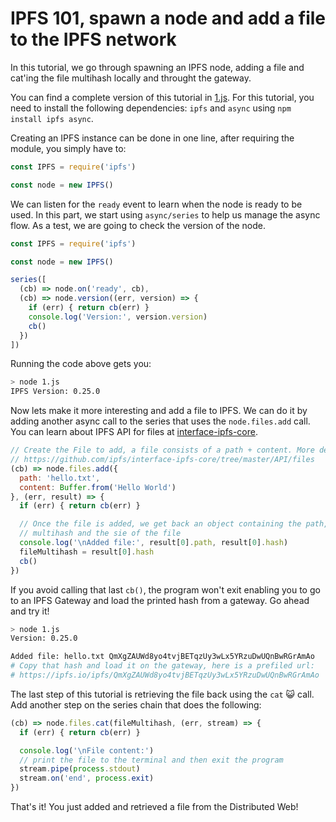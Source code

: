 # IPFS 101, spawn a node and add a file to the IPFS network

In this tutorial, we go through spawning an IPFS node, adding a file and cat'ing the file multihash locally and throught the gateway.

You can find a complete version of this tutorial in [1.js](./1.js). For this tutorial, you need to install the following dependencies: `ipfs` and `async` using `npm install ipfs async`.

Creating an IPFS instance can be done in one line, after requiring the module, you simply have to:

```JavaScript
const IPFS = require('ipfs')

const node = new IPFS()
```

We can listen for the `ready` event to learn when the node is ready to be used. In this part, we start using `async/series` to help us manage the async flow. As a test, we are going to check the version of the node.

```JavaScript
const IPFS = require('ipfs')

const node = new IPFS()

series([
  (cb) => node.on('ready', cb),
  (cb) => node.version((err, version) => {
    if (err) { return cb(err) }
    console.log('Version:', version.version)
    cb()
  })
])
```

Running the code above gets you:

```bash
> node 1.js
IPFS Version: 0.25.0
```

Now lets make it more interesting and add a file to IPFS. We can do it by adding another async call to the series that uses the `node.files.add` call. You can learn about IPFS API for files at [interface-ipfs-core](https://github.com/ipfs/interface-ipfs-core/tree/master/API/files).

```JavaScript
// Create the File to add, a file consists of a path + content. More details on
// https://github.com/ipfs/interface-ipfs-core/tree/master/API/files
(cb) => node.files.add({
  path: 'hello.txt',
  content: Buffer.from('Hello World')
}, (err, result) => {
  if (err) { return cb(err) }

  // Once the file is added, we get back an object containing the path, the
  // multihash and the sie of the file
  console.log('\nAdded file:', result[0].path, result[0].hash)
  fileMultihash = result[0].hash
  cb()
})
```

If you avoid calling that last `cb()`, the program won't exit enabling you to go to an IPFS Gateway and load the printed hash from a gateway. Go ahead and try it!

```bash
> node 1.js
Version: 0.25.0

Added file: hello.txt QmXgZAUWd8yo4tvjBETqzUy3wLx5YRzuDwUQnBwRGrAmAo
# Copy that hash and load it on the gateway, here is a prefiled url:
# https://ipfs.io/ipfs/QmXgZAUWd8yo4tvjBETqzUy3wLx5YRzuDwUQnBwRGrAmAo
```

The last step of this tutorial is retrieving the file back using the `cat` 😺 call. Add another step on the series chain that does the following:

```JavaScript
(cb) => node.files.cat(fileMultihash, (err, stream) => {
  if (err) { return cb(err) }

  console.log('\nFile content:')
  // print the file to the terminal and then exit the program
  stream.pipe(process.stdout)
  stream.on('end', process.exit)
})
```

That's it! You just added and retrieved a file from the Distributed Web!
